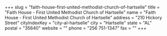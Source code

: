 +++
slug = "faith-house-first-united-methodist-church-of-hartselle"
title = "Faith House - First United Methodist Church of Hartselle"
name = "Faith House - First United Methodist Church of Hartselle"
address = "210 Hickory Street"
cityIndexKey = "city-al-hartselle"
city = "Hartselle"
state = "AL"
postal = "35640"
website = ""
phone = "256 751-1347"
fax = ""
+++
